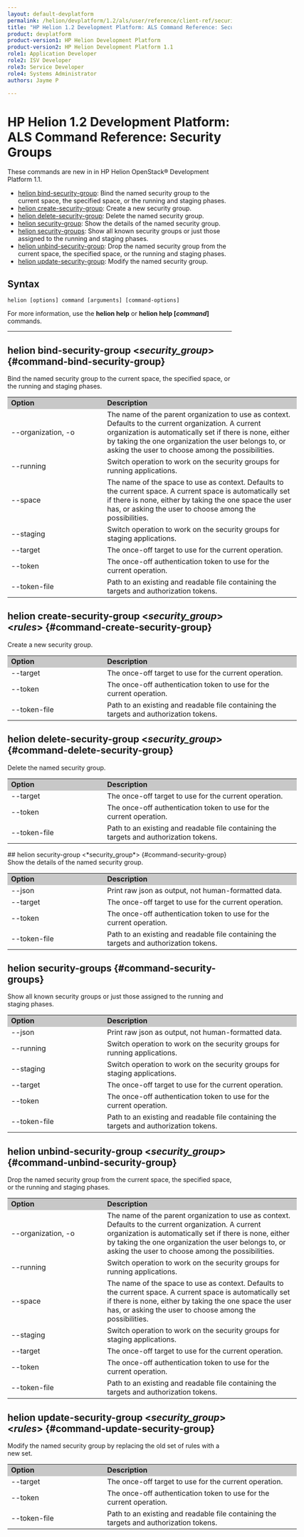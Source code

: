 ```yaml
---
layout: default-devplatform
permalink: /helion/devplatform/1.2/als/user/reference/client-ref/securitygroups/
title: "HP Helion 1.2 Development Platform: ALS Command Reference: Security Groups"
product: devplatform
product-version1: HP Helion Development Platform
product-version2: HP Helion Development Platform 1.1
role1: Application Developer 
role2: ISV Developer
role3: Service Developer
role4: Systems Administrator
authors: Jayme P

---
```

<!--UNDER REVISION-->

# HP Helion 1.2 Development Platform: ALS Command Reference: Security Groups

These commands are new in in HP Helion OpenStack&#174; Development Platform 1.1.

- [helion bind-security-group](#command-bind-security-group): Bind the named security group to the current space, the specified space, or the running and staging phases. 
- [helion create-security-group](#command-create-security-group): Create a new security group.
- [helion delete-security-group](#command-delete-security-group): Delete the named security group.
- [helion security-group](#command-security-group): Show the details of the named security group.
- [helion security-groups](#command-security-groups): Show all known security groups or just those assigned to the running and staging phases.
- [helion unbind-security-group](#command-unbind-security-group): Drop the named security group from the current space, the specified space, or the running and staging phases.
- [helion update-security-group](#command-update-security-group): Modify the named security group.


## Syntax

	helion [options] command [arguments] [command-options]
For more information, use the **helion help** or **helion help [*command*]** commands.

<hr />

##  helion bind-security-group <*security_group*> {#command-bind-security-group}
 
Bind the named security group to the current space, the specified space, or the running and staging phases. 

<table style="text-align: left; vertical-align: top; width:650px;">
<tr style="background-color: #C8C8C8;">
<td style="width: 200px;"><b>Option</b></td><td><b>Description</b></td>
</tr>
<tr><td>--organization, -o</td><td>The name of the parent organization to use as context. Defaults to the current organization. A current organization is automatically set if there is none, either by taking the one organization the user belongs to, or asking the user to choose among the possibilities.</td></tr>
<tr><td>--running</td><td>Switch operation to work on the security groups for running applications.</td></tr>
<tr><td>--space</td><td>The name of the space to use as context. Defaults to the current space. A current space is automatically set if there is none, either by taking the one space the user has, or asking the user to choose among the possibilities.</td></tr>
<tr><td>--staging</td><td>Switch operation to work on the security groups for staging applications.</td></tr>
<tr>
<td>--target</td>
<td>The once-off target to use for the current operation.</td>
</tr>    <tr><td>--token</td>
<td>The once-off authentication token to use for the current
operation.</td>
</tr>    <tr><td>--token-file</td>
<td>Path to an existing and readable file containing the targets and
authorization tokens.</td></tr>
</table>
    
## helion create-security-group <*security_group*> <*rules*> {#command-create-security-group}
Create a new security group.

<table style="text-align: left; vertical-align: top; width:650px;">
<tr style="background-color: #C8C8C8;">
<td style="width: 200px;"><b>Option</b></td><td><b>Description</b></td>
</tr>
<tr>
<td>--target</td>
<td>The once-off target to use for the current operation.</td>
</tr>    <tr><td>--token</td>
<td>The once-off authentication token to use for the current
operation.</td>
</tr>    <tr><td>--token-file</td>
<td>Path to an existing and readable file containing the targets and
authorization tokens.</td></tr>
</table>
	
    
## helion delete-security-group  <*security_group*> {#command-delete-security-group}
Delete the named security group.
<table style="text-align: left; vertical-align: top; width:650px;">
<tr style="background-color: #C8C8C8;">
<td style="width: 200px;"><b>Option</b></td><td><b>Description</b></td>
</tr>
<tr>
<td>--target</td>
<td>The once-off target to use for the current operation.</td>
</tr>    <tr><td>--token</td>
<td>The once-off authentication token to use for the current
operation.</td>
</tr>    <tr><td>--token-file</td>
<td>Path to an existing and readable file containing the targets and
authorization tokens.</td></tr>
</table>
## helion security-group <*security_group*> {#command-security-group}
Show the details of the named security group.

<table style="text-align: left; vertical-align: top; width:650px;">
<tr style="background-color: #C8C8C8;">
<td style="width: 200px;"><b>Option</b></td><td><b>Description</b></td>
</tr>
<tr><td>--json</td><td>Print raw json as output, not human-formatted data.</td></tr>
<tr>
<td>--target</td>
<td>The once-off target to use for the current operation.</td>
</tr>    <tr><td>--token</td>
<td>The once-off authentication token to use for the current
operation.</td>
</tr>    <tr><td>--token-file</td>
<td>Path to an existing and readable file containing the targets and
authorization tokens.</td></tr>
</table>

    
## helion security-groups {#command-security-groups}
Show all known security groups or just those assigned to the running and staging phases.
    
<table style="text-align: left; vertical-align: top; width:650px;">
<tr style="background-color: #C8C8C8;">
<td style="width: 200px;"><b>Option</b></td><td><b>Description</b></td>
</tr>
<tr><td>--json</td><td>Print raw json as output, not human-formatted data.</td></tr>
<tr><tr><td>--running</td><td>Switch operation to work on the security groups for running applications.</td></tr>
<tr><td>--staging</td><td>Switch operation to work on the security groups for staging applications.</td></tr>
<td>--target</td>
<td>The once-off target to use for the current operation.</td>
</tr>    <tr><td>--token</td>
<td>The once-off authentication token to use for the current
operation.</td>
</tr>    <tr><td>--token-file</td>
<td>Path to an existing and readable file containing the targets and
authorization tokens.</td></tr>
</table>
	
    
## helion unbind-security-group  <*security_group*> {#command-unbind-security-group}
Drop the named security group from the current space, the specified space, or the running and staging phases.
	    
<table style="text-align: left; vertical-align: top; width:650px;">
<tr style="background-color: #C8C8C8;">
<td style="width: 200px;"><b>Option</b></td><td><b>Description</b></td>
</tr>
<tr><td>--organization, -o</td><td>The name of the parent organization to use as context. Defaults to the current organization. A current organization is automatically set if there is none, either by taking the one organization the user belongs to, or asking the user to choose among the possibilities.</td></tr>
<tr><td>--running</td><td>Switch operation to work on the security groups for running applications.</td></tr>
<tr><td>--space</td><td>The name of the space to use as context. Defaults to the current space. A current space is automatically set if there is none, either by taking the one space the user has, or asking the user to choose among the possibilities.</td></tr>
<tr><td>--staging</td><td>Switch operation to work on the security groups for staging applications.</td></tr>
<tr>
<td>--target</td>
<td>The once-off target to use for the current operation.</td>
</tr>    <tr><td>--token</td>
<td>The once-off authentication token to use for the current
operation.</td>
</tr>    <tr><td>--token-file</td>
<td>Path to an existing and readable file containing the targets and
authorization tokens.</td></tr>
</table>
    
## helion update-security-group  <*security_group*> <*rules*> {#command-update-security-group}
Modify the named security group by replacing the old set of rules with a new set.

<table style="text-align: left; vertical-align: top; width:650px;">
<tr style="background-color: #C8C8C8;">
<td style="width: 200px;"><b>Option</b></td><td><b>Description</b></td>
</tr>
<tr>
<td>--target</td>
<td>The once-off target to use for the current operation.</td>
</tr>    <tr><td>--token</td>
<td>The once-off authentication token to use for the current
operation.</td>
</tr>    <tr><td>--token-file</td>
<td>Path to an existing and readable file containing the targets and
authorization tokens.</td></tr>
</table>
